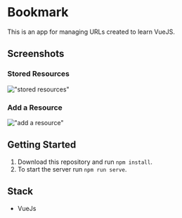# Bookmark

This is an app for managing URLs created to learn VueJS.

## Screenshots

### Stored Resources

!["stored resources"](https://github.com/Lizzyfemme/bookmarks/blob/main/screenshot/stored_resources.png)

### Add a Resource

!["add a resource"](https://github.com/Lizzyfemme/bookmarks/blob/main/screenshot/add_resources.png)

## Getting Started

1. Download this repository and run `npm install`.
2. To start the server run `npm run serve`.

## Stack

- VueJs

